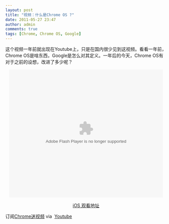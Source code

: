```yaml
---
layout: post
title: "视频：什么是Chrome OS ?"
date: 2011-05-27 23:47
author: admin
comments: true
tags: [Chrome, Chrome OS, Google]
---
```

这个视频一年前就出现在Youtube上，只是在国内很少见到这视频。看看一年前，Chrome OS是啥东西，Google是怎么对其定义。一年后的今天，Chrome OS有对于之前的设想，改进了多少呢？

<!--more-->
<p style="text-align: center;"><embed type="application/x-shockwave-flash" width="480" height="400" src="http://player.youku.com/player.php/sid/XMjcwNjIxMzQw/v.swf" allowscriptaccess="sameDomain" align="middle" quality="high"></embed>

<p style="text-align: center;"><a href="http://v.youku.com/v_show/id_XMjcwNjIxMzQw.html" target="_blank">iOS 观看地址</a>

订阅<a href="http://u.youku.com/user_show/uid_Chrome%E8%BF%B7" target="_blank">Chrome迷视频</a>
via  <a href="http://www.youtube.com/watch?v=0QRO3gKj3qw&amp;NR=1" target="_blank">Youtube</a>
